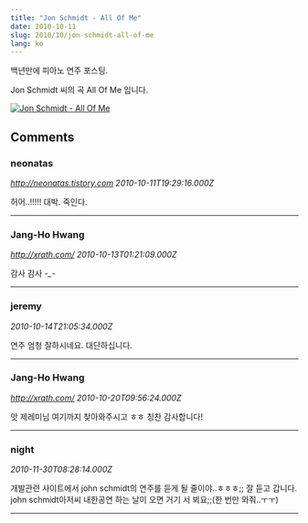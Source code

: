 ```yaml
---
title: "Jon Schmidt - All Of Me"
date: 2010-10-11
slug: 2010/10/jon-schmidt-all-of-me
lang: ko
---
```


백년만에 피아노 연주 포스팅.

Jon Schmidt 씨의 곡 All Of Me 입니다.

[![Jon Schmidt - All Of Me](https://img.youtube.com/vi/UtzgB24QEok/0.jpg)](https://www.youtube.com/watch?v=UtzgB24QEok)

## Comments

### neonatas
*http://neonatas.tistory.com*
*2010-10-11T19:29:16.000Z*

허어..!!!!! 대박. 죽인다.

---

### Jang-Ho Hwang
*http://xrath.com/*
*2010-10-13T01:21:09.000Z*

감사 감사  *-_-*

---

### jeremy
*2010-10-14T21:05:34.000Z*

연주 엄청 잘하시네요. 대단하십니다.

---

### Jang-Ho Hwang
*http://xrath.com/*
*2010-10-20T09:56:24.000Z*

앗 제레미님 여기까지 찾아와주시고 ㅎㅎ 칭찬 감사합니다!

---

### night
*2010-11-30T08:28:14.000Z*

개발관련 사이트에서 john schmidt의 연주를 듣게 될 줄이야..ㅎㅎㅎ;;
잘 듣고 갑니다.
john schmidt아저씨 내한공연 하는 날이 오면 거기 서 뵈요;;(한 번만 와줘..ㅜㅜ)

---

